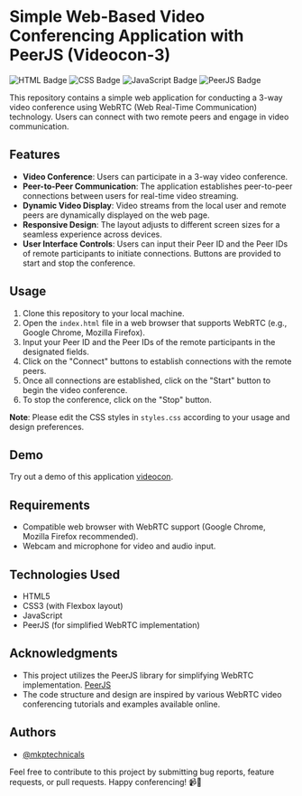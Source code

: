 # Simple Web-Based Video Conferencing Application with PeerJS (Videocon-3)

![HTML Badge](https://img.shields.io/badge/language-HTML-orange.svg)
![CSS Badge](https://img.shields.io/badge/language-CSS-blue.svg)
![JavaScript Badge](https://img.shields.io/badge/language-JavaScript-yellow.svg)
![PeerJS Badge](https://img.shields.io/badge/library-PeerJS-lightgrey.svg)

This repository contains a simple web application for conducting a 3-way video conference using WebRTC (Web Real-Time Communication) technology. Users can connect with two remote peers and engage in video communication.

## Features

- **Video Conference**: Users can participate in a 3-way video conference.
- **Peer-to-Peer Communication**: The application establishes peer-to-peer connections between users for real-time video streaming.
- **Dynamic Video Display**: Video streams from the local user and remote peers are dynamically displayed on the web page.
- **Responsive Design**: The layout adjusts to different screen sizes for a seamless experience across devices.
- **User Interface Controls**: Users can input their Peer ID and the Peer IDs of remote participants to initiate connections. Buttons are provided to start and stop the conference.

## Usage

1. Clone this repository to your local machine.
2. Open the `index.html` file in a web browser that supports WebRTC (e.g., Google Chrome, Mozilla Firefox).
3. Input your Peer ID and the Peer IDs of the remote participants in the designated fields.
4. Click on the "Connect" buttons to establish connections with the remote peers.
5. Once all connections are established, click on the "Start" button to begin the video conference.
6. To stop the conference, click on the "Stop" button.

**Note**: Please edit the CSS styles in `styles.css` according to your usage and design preferences.

## Demo

Try out a demo of this application [videocon](https://healthgate.free.nf/frontend/video.html).

## Requirements

- Compatible web browser with WebRTC support (Google Chrome, Mozilla Firefox recommended).
- Webcam and microphone for video and audio input.

## Technologies Used

- HTML5
- CSS3 (with Flexbox layout)
- JavaScript
- PeerJS (for simplified WebRTC implementation)

## Acknowledgments

- This project utilizes the PeerJS library for simplifying WebRTC implementation. [PeerJS](https://peerjs.com/)
- The code structure and design are inspired by various WebRTC video conferencing tutorials and examples available online.

## Authors

- [@mkptechnicals](https://www.github.com/MKPTechnicals)

Feel free to contribute to this project by submitting bug reports, feature requests, or pull requests. Happy conferencing! 📹🎉
